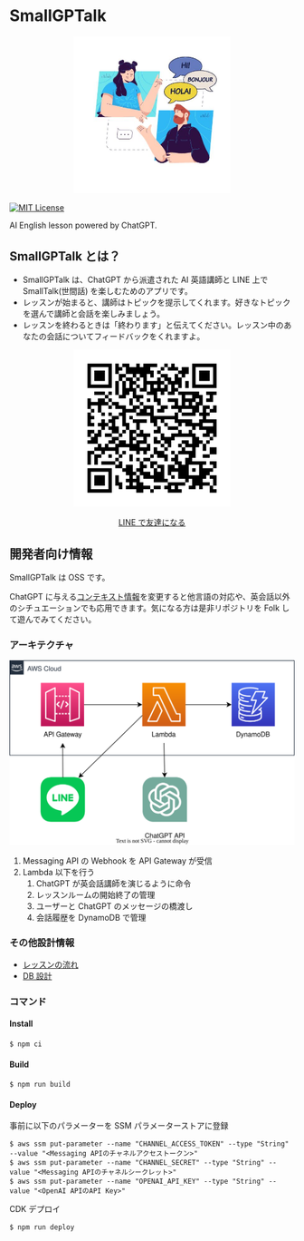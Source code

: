 # SmallGPTalk

<div
 align="center"
 style="width:55%;margin:auto"
>

![small-gptalk-image](/assets/small-gptalk-image.jpg)

</div>

[![MIT License](http://img.shields.io/badge/license-MIT-blue.svg?style=flat)](LICENSE)

AI English lesson powered by ChatGPT.

## SmallGPTalk とは？

- SmallGPTalk は、ChatGPT から派遣された AI 英語講師と LINE 上で SmallTalk(世間話) を楽しむためのアプリです。
- レッスンが始まると、講師はトピックを提示してくれます。好きなトピックを選んで講師と会話を楽しみましょう。
- レッスンを終わるときは「終わります」と伝えてください。レッスン中のあなたの会話についてフィードバックをくれますよ。

<div
 align="center"
 style="width:55%;margin:auto"
>

![small-gptalk-line-oa-qr](/assets/small-gptalk-qr.png)

<a href="https://liff.line.me/1645278921-kWRPP32q/?accountId=336nkkvd" target="_blank">LINE で友達になる</a>

</div>

## 開発者向け情報

SmallGPTalk は OSS です。

ChatGPT に与える[コンテキスト情報](https://github.com/joe-king-sh/small-gptalk/blob/b63e134f1ab5dc8258ba1275118ec3320d6e6d59/packages/app/src/lib/openaiApi.ts#L18-L73)を変更すると他言語の対応や、英会話以外のシチュエーションでも応用できます。気になる方は是非リポジトリを Folk して遊んでみてください。

### アーキテクチャ

<div
 align="center"
 style="margin:auto"
>

![small-gptalk-architecture](/assets/architecture.drawio.svg)

</div>

1. Messaging API の Webhook を API Gateway が受信
2. Lambda 以下を行う
   1. ChatGPT が英会話講師を演じるように命令
   2. レッスンルームの開始終了の管理
   3. ユーザーと ChatGPT のメッセージの橋渡し
   4. 会話履歴を DynamoDB で管理

### その他設計情報

- [レッスンの流れ](./docs/flow-chart.md)
- [DB 設計](./docs/db.md)

### コマンド

#### Install

```shell
$ npm ci
```

#### Build

```shell
$ npm run build
```

#### Deploy

事前に以下のパラメーターを SSM パラメーターストアに登録

```shell
$ aws ssm put-parameter --name "CHANNEL_ACCESS_TOKEN" --type "String" --value "<Messaging APIのチャネルアクセストークン>"
$ aws ssm put-parameter --name "CHANNEL_SECRET" --type "String" --value "<Messaging APIのチャネルシークレット>"
$ aws ssm put-parameter --name "OPENAI_API_KEY" --type "String" --value "<OpenAI APIのAPI Key>"
```

CDK デプロイ

```shell
$ npm run deploy
```
